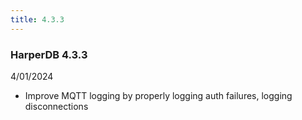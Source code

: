 ```yaml
---
title: 4.3.3
---
```


### HarperDB 4.3.3

4/01/2024

- Improve MQTT logging by properly logging auth failures, logging disconnections
